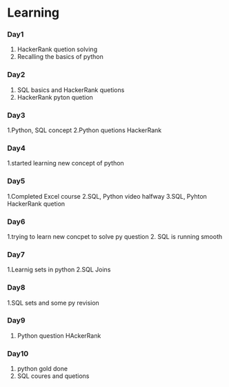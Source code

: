 # Learning

### Day1
1. HackerRank quetion solving
2. Recalling the basics of python

### Day2
1. SQL basics and HackerRank quetions
2. HackerRank pyton quetion
### Day3
1.Python, SQL concept
2.Python quetions HackerRank
### Day4
1.started learning new concept of python
### Day5
1.Completed Excel course
2.SQL, Python video halfway
3.SQL, Pyhton HackerRank quetion
### Day6
1.trying to learn new concpet to solve py question
2. SQL is running smooth
### Day7
1.Learnig sets in python
2.SQL Joins
### Day8
1.SQL sets and some py revision
### Day9
1. Python question HAckerRank
### Day10
1. python gold done
2. SQL coures and quetions
